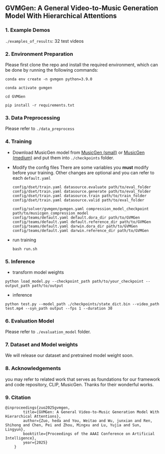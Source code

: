 ## GVMGen: A General Video-to-Music Generation Model With Hierarchical Attentions
### 1. Example Demos

```./examples_of_results```: 32 test videos

### 2. Environment Preparation

Please first clone the repo and install the required environment, which can be done by running the following commands:

```
conda env create -n gvmgen python=3.9.0

conda activate gvmgen

cd GVMGen

pip install -r requirements.txt
```

### 3. Data Preprocessing

Please refer to ```./data_preprocess```

### 4. Training

* Download MusicGen model from [MusicGen (small)](https://huggingface.co/facebook/musicgen-small) or [MusicGen (medium)](https://huggingface.co/facebook/musicgen-medium) and put them into ```./checkpoints``` folder.
* Modify the config files
  There are some variables you **must** modify before your training. Other changes are optional and you can refer to each ```default.yaml```

  ```
  config/dset/train.yaml datasource.evaluate path/to/eval_folder
  config/dset/train.yaml datasource.generate path/to/eval_folder
  config/dset/train.yaml datasource.train path/to/train_folder
  config/dset/train.yaml datasource.valid path/to/eval_folder

  config/solver/gvmgen/gvmgen.yaml compression_model_checkpoint path/to/musicgen_compression_model
  config/teams/default.yaml default.dora_dir path/to/GVMGen
  config/teams/default.yaml default.reference_dir path/to/GVMGen
  config/teams/default.yaml darwin.dora_dir path/to/GVMGen
  config/teams/default.yaml darwin.reference_dir path/to/GVMGen
  ```
* run training

  ```
  bash run.sh
  ```

### 5. Inference

* transform model weights

```
python load_model.py --checkpoint_path path/to/your_checkpoint --output_path path/to/output
```

* inference

```
python test.py --model_path ./checkpoints/state_dict.bin --video_path test.mp4 --syn_path output --fps 1 --duration 30
```

### 6. Evaluation Model

Please refer to ```./evaluation_model``` folder.

### 7. Dataset and Model weights

We will release our dataset and pretrained model weight soon.

### 8. Acknowledgements

you may refer to related work that serves as foundations for our framework and code repository, CLIP, MusicGen. Thanks for their wonderful works.

### 9. Citation
```
@inproceedings{zuo2025gvmgen,
        title={GVMGen: A General Video-to-Music Generation Model With Hierarchical Attentions},
        author={Zuo, heda and You, Weitao and Wu, junxian and Ren, Shihong and Chen, Pei and Zhou, Mingxu and Lu, Yujia and Sun, Lingyun},
        booktitle={Proceedings of the AAAI Conference on Artificial Intelligence},
        year={2025}
    }
```
